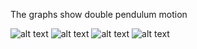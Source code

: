 The graphs show double pendulum motion

![alt text](https://github.com/lvikasz/Physics/blob/master/Double%20pendulum/Double_pendulum1.png)
![alt text](https://github.com/lvikasz/Physics/blob/master/Double%20pendulum/Double_pendulum2.png)
![alt text](https://github.com/lvikasz/Physics/blob/master/Double%20pendulum/Double_pendulum3.png)
![alt text](https://github.com/lvikasz/Physics/blob/master/Double%20pendulum/Double_pendulum4.png)
